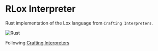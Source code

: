 # RLox Interpreter

Rust implementation of the Lox language from `Crafting Interpreters`.



![Rust](https://img.shields.io/badge/rust-%23000000.svg?style=for-the-badge&logo=rust&logoColor=white)

Following [Crafting Interpreters](https://craftinginterpreters.com/)